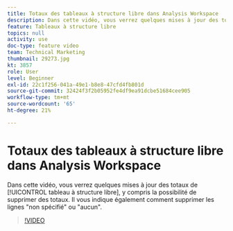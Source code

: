 ```yaml
---
title: Totaux des tableaux à structure libre dans Analysis Workspace
description: Dans cette vidéo, vous verrez quelques mises à jour des totaux du tableau à structure libre, notamment la possibilité de supprimer des totaux.
feature: Tableaux à structure libre
topics: null
activity: use
doc-type: feature video
team: Technical Marketing
thumbnail: 29273.jpg
kt: 3857
role: User
level: Beginner
exl-id: 22c1f256-041a-49e1-b8e8-47cfd4fb801d
source-git-commit: 32424f3f2b05952fe4df9ea91dcbe51684cee905
workflow-type: tm+mt
source-wordcount: '65'
ht-degree: 21%

---
```


# Totaux des tableaux à structure libre dans Analysis Workspace

Dans cette vidéo, vous verrez quelques mises à jour des totaux de [!UICONTROL tableau à structure libre], y compris la possibilité de supprimer des totaux. Il vous indique également comment supprimer les lignes &quot;non spécifié&quot; ou &quot;aucun&quot;.

>[!VIDEO](https://video.tv.adobe.com/v/29273/?quality=12)
